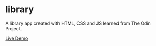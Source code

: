 # library

A library app created with HTML, CSS and JS learned from The Odin Project.

[Live Demo](https://zachloh.github.io/library/)